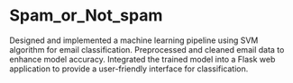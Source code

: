 # Spam_or_Not_spam
Designed and implemented a machine learning pipeline using SVM algorithm for email classification.  Preprocessed and cleaned email data to enhance model accuracy.  Integrated the trained model into a Flask web application to provide a user-friendly interface for classification.  
